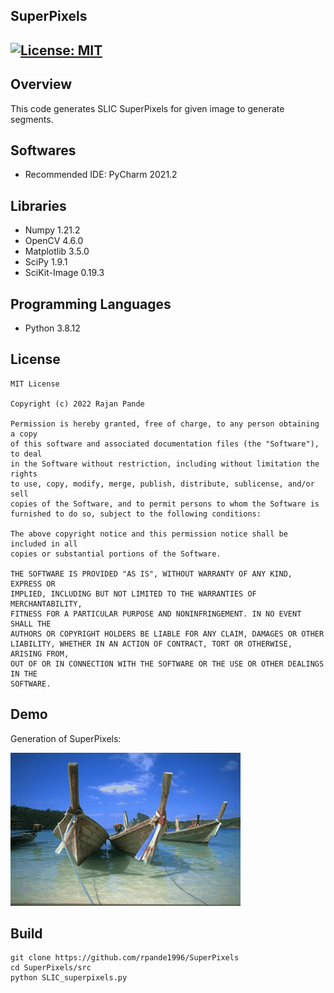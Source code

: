 ## SuperPixels
[![License: MIT](https://img.shields.io/badge/License-MIT-green.svg)](https://opensource.org/licenses/MIT)
---
## Overview

This code generates SLIC SuperPixels for given image to generate segments.

## Softwares

* Recommended IDE: PyCharm 2021.2

## Libraries

* Numpy 1.21.2
* OpenCV 4.6.0
* Matplotlib 3.5.0
* SciPy 1.9.1
* SciKit-Image 0.19.3

## Programming Languages

* Python 3.8.12

## License 

```
MIT License

Copyright (c) 2022 Rajan Pande

Permission is hereby granted, free of charge, to any person obtaining a copy
of this software and associated documentation files (the "Software"), to deal
in the Software without restriction, including without limitation the rights
to use, copy, modify, merge, publish, distribute, sublicense, and/or sell
copies of the Software, and to permit persons to whom the Software is
furnished to do so, subject to the following conditions:

The above copyright notice and this permission notice shall be included in all
copies or substantial portions of the Software.

THE SOFTWARE IS PROVIDED "AS IS", WITHOUT WARRANTY OF ANY KIND, EXPRESS OR
IMPLIED, INCLUDING BUT NOT LIMITED TO THE WARRANTIES OF MERCHANTABILITY,
FITNESS FOR A PARTICULAR PURPOSE AND NONINFRINGEMENT. IN NO EVENT SHALL THE
AUTHORS OR COPYRIGHT HOLDERS BE LIABLE FOR ANY CLAIM, DAMAGES OR OTHER
LIABILITY, WHETHER IN AN ACTION OF CONTRACT, TORT OR OTHERWISE, ARISING FROM,
OUT OF OR IN CONNECTION WITH THE SOFTWARE OR THE USE OR OTHER DEALINGS IN THE 
SOFTWARE.
```

## Demo

Generation of SuperPixels:

![gif](gif/result.gif)



## Build

```
git clone https://github.com/rpande1996/SuperPixels
cd SuperPixels/src
python SLIC_superpixels.py
```
